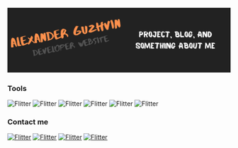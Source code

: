 [![Header](https://github.com/Alexander-Guzhvin/Alexander-Guzhvin/blob/main/assets/header.png)](https://alex-web-developer.com/)


### Tools
![Flitter](https://img.shields.io/badge/-html-090909?style=for-the-badge&logo=Html5)
![Flitter](https://img.shields.io/badge/-css-090909?style=for-the-badge&logo=CSS3)
![Flitter](https://img.shields.io/badge/-sass-090909?style=for-the-badge&logo=SASS)
![Flitter](https://img.shields.io/badge/-bootstrap-090909?style=for-the-badge&logo=BOOTSTRAP)
![Flitter](https://img.shields.io/badge/-js-090909?style=for-the-badge&logo=JAVASCRIPT)
![Flitter](https://img.shields.io/badge/-jquery-090909?style=for-the-badge&logo=Jquery)

### Contact me
[![Flitter](https://img.shields.io/badge/-my_syte-090909?style=for-the-badge&logo=git)](https://alex-web-developer.com)
[![Flitter](https://img.shields.io/badge/-telegram-090909?style=for-the-badge&logo=telegram)](https://t.me/AlexandrGuzhvin)
[![Flitter](https://img.shields.io/badge/-whatsapp-090909?style=for-the-badge&logo=whatsapp)](https://wa.me/79884781910)
[![Flitter](https://img.shields.io/badge/-mail-090909?style=for-the-badge&logo=gmail)](mailto:alexxguzhvin@gmail.com)